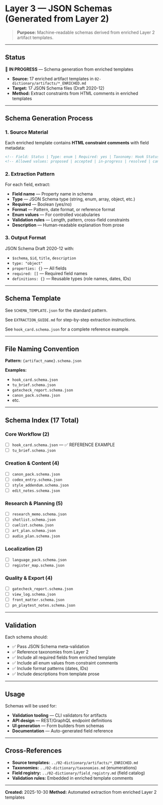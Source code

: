 # Layer 3 — JSON Schemas (Generated from Layer 2)

> **Purpose:** Machine-readable schemas derived from enriched Layer 2 artifact templates.

---

## Status

🚧 **IN PROGRESS** — Schema generation from enriched templates

- **Source:** 17 enriched artifact templates in `02-dictionary/artifacts/*_ENRICHED.md`
- **Target:** 17 JSON Schema files (Draft 2020-12)
- **Method:** Extract constraints from HTML comments in enriched templates

---

## Schema Generation Process

### 1. Source Material

Each enriched template contains **HTML constraint comments** with field metadata:

```html
<!-- Field: Status | Type: enum | Required: yes | Taxonomy: Hook Status Lifecycle (taxonomies.md §2) -->
<!-- Allowed values: proposed | accepted | in-progress | resolved | canonized | deferred | rejected -->
```

### 2. Extraction Pattern

For each field, extract:

- **Field name** — Property name in schema
- **Type** — JSON Schema type (string, enum, array, object, etc.)
- **Required** — Boolean (yes/no)
- **Format** — Pattern, date format, or reference format
- **Enum values** — For controlled vocabularies
- **Validation rules** — Length, pattern, cross-field constraints
- **Description** — Human-readable explanation from prose

### 3. Output Format

JSON Schema Draft 2020-12 with:

- `$schema`, `$id`, `title`, `description`
- `type: "object"`
- `properties: {}` — All fields
- `required: []` — Required field names
- `definitions: {}` — Reusable types (role names, dates, IDs)

---

## Schema Template

See `SCHEMA_TEMPLATE.json` for the standard pattern.

See `EXTRACTION_GUIDE.md` for step-by-step extraction instructions.

See `hook_card.schema.json` for a complete reference example.

---

## File Naming Convention

**Pattern:** `{artifact_name}.schema.json`

**Examples:**

- `hook_card.schema.json`
- `tu_brief.schema.json`
- `gatecheck_report.schema.json`
- `canon_pack.schema.json`
- etc.

---

## Schema Index (17 Total)

### Core Workflow (2)

- [ ] `hook_card.schema.json` — ✅ REFERENCE EXAMPLE
- [ ] `tu_brief.schema.json`

### Creation & Content (4)

- [ ] `canon_pack.schema.json`
- [ ] `codex_entry.schema.json`
- [ ] `style_addendum.schema.json`
- [ ] `edit_notes.schema.json`

### Research & Planning (5)

- [ ] `research_memo.schema.json`
- [ ] `shotlist.schema.json`
- [ ] `cuelist.schema.json`
- [ ] `art_plan.schema.json`
- [ ] `audio_plan.schema.json`

### Localization (2)

- [ ] `language_pack.schema.json`
- [ ] `register_map.schema.json`

### Quality & Export (4)

- [ ] `gatecheck_report.schema.json`
- [ ] `view_log.schema.json`
- [ ] `front_matter.schema.json`
- [ ] `pn_playtest_notes.schema.json`

---

## Validation

Each schema should:

- ✅ Pass JSON Schema meta-validation
- ✅ Reference taxonomies from Layer 2
- ✅ Include all required fields from enriched template
- ✅ Include all enum values from constraint comments
- ✅ Include format patterns (dates, IDs)
- ✅ Include descriptions from template prose

---

## Usage

Schemas will be used for:

- **Validation tooling** — CLI validators for artifacts
- **API design** — REST/GraphQL endpoint definitions
- **UI generation** — Form builders from schemas
- **Documentation** — Auto-generated field reference

---

## Cross-References

- **Source templates:** `../02-dictionary/artifacts/*_ENRICHED.md`
- **Taxonomies:** `../02-dictionary/taxonomies.md` (enumerations)
- **Field registry:** `../02-dictionary/field_registry.md` (field catalog)
- **Validation rules:** Embedded in enriched template comments

---

**Created:** 2025-10-30
**Method:** Automated extraction from enriched Layer 2 templates
